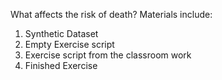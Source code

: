 What affects the risk of death?
Materials include:

1. Synthetic Dataset
2. Empty Exercise script
3. Exercise script from the classroom work
4. Finished Exercise
